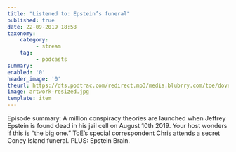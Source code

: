 ```yaml
---
title: "Listened to: Epstein’s funeral"
published: true
date: 22-09-2019 18:58
taxonomy:
    category:
         - stream
    tag:
         - podcasts
summary:
enabled: '0'
header_image: '0'
theurl: https://dts.podtrac.com/redirect.mp3/media.blubrry.com/toe/dovetail.prxu.org/toe/3a30151b-d1d7-4563-9251-c1af5939a738/Episode_136_epsteinsfuneral.mp3
image: artwork-resized.jpg
template: item
---
```

 
Episode summary: A million conspiracy theories are launched when Jeffrey Epstein is found dead in his jail cell on August 10th 2019. Your host wonders if this is “the big one.” ToE’s special correspondent Chris attends a secret Coney Island funeral. PLUS: Epstein Brain.
